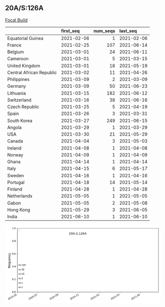 

## 20A/S:126A
[Focal Build](https://nextstrain.org/groups/neherlab/ncov/20A.S.126A)

|                          | first_seq   |   num_seqs | last_seq   |
|:-------------------------|:------------|-----------:|:-----------|
| Equatorial Guinea        | 2021-02-06  |          1 | 2021-02-06 |
| France                   | 2021-02-25  |        107 | 2021-06-14 |
| Belgium                  | 2021-03-01  |         24 | 2021-06-11 |
| Cameroon                 | 2021-03-01  |          5 | 2021-03-15 |
| United Kingdom           | 2021-03-01  |         18 | 2021-05-19 |
| Central African Republic | 2021-03-02  |         11 | 2021-04-26 |
| Philippines              | 2021-03-09  |          2 | 2021-03-09 |
| Germany                  | 2021-03-09  |         50 | 2021-06-23 |
| Lithuania                | 2021-03-15  |        182 | 2021-06-12 |
| Switzerland              | 2021-03-16  |         38 | 2021-06-16 |
| Czech Republic           | 2021-03-25  |          5 | 2021-04-19 |
| Spain                    | 2021-03-26  |          3 | 2021-03-31 |
| South Korea              | 2021-03-27  |        249 | 2021-06-15 |
| Angola                   | 2021-03-29  |          1 | 2021-03-29 |
| USA                      | 2021-03-30  |         21 | 2021-05-29 |
| Canada                   | 2021-04-04  |          3 | 2021-05-03 |
| Ireland                  | 2021-04-08  |          1 | 2021-04-08 |
| Norway                   | 2021-04-09  |          1 | 2021-04-09 |
| Ghana                    | 2021-04-14  |          1 | 2021-04-14 |
| Italy                    | 2021-04-15  |          6 | 2021-05-17 |
| Sweden                   | 2021-04-16  |          1 | 2021-04-16 |
| Portugal                 | 2021-04-18  |         14 | 2021-05-14 |
| Finland                  | 2021-04-28  |          1 | 2021-04-28 |
| Netherlands              | 2021-05-05  |          1 | 2021-05-05 |
| Gabon                    | 2021-05-05  |          2 | 2021-05-08 |
| Hong Kong                | 2021-05-29  |          3 | 2021-06-05 |
| India                    | 2021-06-10  |          1 | 2021-06-10 |

![Overall trends 20A.S.126A](/overall_trends_figures/overall_trends_20A.S.126A.png)